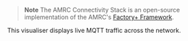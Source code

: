 > **Note**
> The AMRC Connectivity Stack is an open-source implementation of the AMRC's [Factory+ Framework](https://factoryplus.app.amrc.co.uk/).

This visualiser displays live MQTT traffic across the network.
